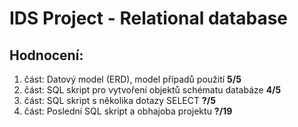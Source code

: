 # IDS Project - Relational database

## Hodnocení:

1. část: Datový model (ERD), model případů použití __5/5__
2. část: SQL skript pro vytvoření objektů schématu databáze __4/5__
3. část: SQL skript s několika dotazy SELECT __?/5__
4. část: Poslední SQL skript a obhajoba projektu __?/19__
